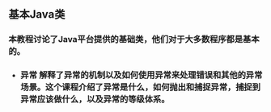 ## 基本Java类

### 本教程讨论了Java平台提供的基础类，他们对于大多数程序都是基本的。

- ### 异常 解释了异常的机制以及如何使用异常来处理错误和其他的异常场景。这个课程介绍了异常是什么，如何抛出和捕捉异常，捕捉到异常应该做什么，以及异常的等级体系。

